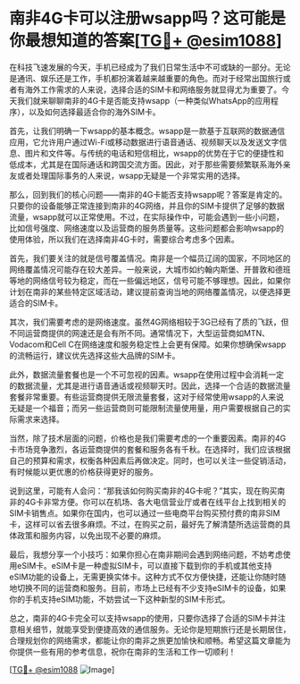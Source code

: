# 南非4G卡可以注册wsapp吗？这可能是你最想知道的答案[[TG💪+ @esim1088](https://t.me/s/esim1088)]

在科技飞速发展的今天，手机已经成为了我们日常生活中不可或缺的一部分。无论是通讯、娱乐还是工作，手机都扮演着越来越重要的角色。而对于经常出国旅行或者有海外工作需求的人来说，选择合适的SIM卡和网络服务就显得尤为重要了。今天我们就来聊聊南非的4G卡是否能支持wsapp（一种类似WhatsApp的应用程序），以及如何选择最适合你的海外SIM卡。

首先，让我们明确一下wsapp的基本概念。wsapp是一款基于互联网的数据通信应用，它允许用户通过Wi-Fi或移动数据进行语音通话、视频聊天以及发送文字信息、图片和文件等。与传统的电话和短信相比，wsapp的优势在于它的便捷性和低成本，尤其是在国际通话和跨国交流方面。因此，对于那些需要频繁联系海外亲友或者处理国际事务的人来说，wsapp无疑是一个非常实用的选择。

那么，回到我们的核心问题——南非的4G卡能否支持wsapp呢？答案是肯定的。只要你的设备能够正常连接到南非的4G网络，并且你的SIM卡提供了足够的数据流量，wsapp就可以正常使用。不过，在实际操作中，可能会遇到一些小问题，比如信号强度、网络速度以及运营商的服务质量等。这些问题都会影响wsapp的使用体验，所以我们在选择南非4G卡时，需要综合考虑多个因素。

首先，我们要关注的就是信号覆盖情况。南非是一个幅员辽阔的国家，不同地区的网络覆盖情况可能存在较大差异。一般来说，大城市如约翰内斯堡、开普敦和德班等地的网络信号较为稳定，而在一些偏远地区，信号可能不够理想。因此，如果你计划在南非的某些特定区域活动，建议提前查询当地的网络覆盖情况，以便选择更适合的SIM卡。

其次，我们需要考虑的是网络速度。虽然4G网络相较于3G已经有了质的飞跃，但不同运营商提供的网速还是会有所不同。通常情况下，大型运营商如MTN、Vodacom和Cell C在网络速度和服务稳定性上会更有保障。如果你想确保wsapp的流畅运行，建议优先选择这些大品牌的SIM卡。

此外，数据流量套餐也是一个不可忽视的因素。wsapp在使用过程中会消耗一定的数据流量，尤其是进行语音通话或视频聊天时。因此，选择一个合适的数据流量套餐非常重要。有些运营商提供无限流量套餐，这对于经常使用wsapp的人来说无疑是一个福音；而另一些运营商则可能限制流量使用量，用户需要根据自己的实际需求来选择。

当然，除了技术层面的问题，价格也是我们需要考虑的一个重要因素。南非的4G卡市场竞争激烈，各运营商提供的套餐和服务各有千秋。在选择时，我们应该根据自己的预算和需求，权衡各种因素后再做决定。同时，也可以关注一些促销活动，有时候能以更优惠的价格获得更好的服务。

说到这里，可能有人会问：“那我该如何购买南非的4G卡呢？”其实，现在购买南非的4G卡非常方便。你可以在机场、各大电信营业厅或者在线平台上找到相关的SIM卡销售点。如果你在国内，也可以通过一些电商平台购买预付费的南非SIM卡，这样可以省去很多麻烦。不过，在购买之前，最好先了解清楚所选运营商的具体政策和服务内容，以免出现不必要的麻烦。

最后，我想分享一个小技巧：如果你担心在南非期间会遇到网络问题，不妨考虑使用eSIM卡。eSIM卡是一种虚拟SIM卡，可以直接下载到你的手机或其他支持eSIM功能的设备上，无需更换实体卡。这种方式不仅方便快捷，还能让你随时随地切换不同的运营商和服务。目前，市场上已经有不少支持eSIM卡的设备，如果你的手机支持eSIM功能，不妨尝试一下这种新型的SIM卡形式。

总之，南非的4G卡完全可以支持wsapp的使用，只要你选择了合适的SIM卡并注意相关细节，就能享受到便捷高效的通信服务。无论你是短期旅行还是长期居住，合理规划你的网络需求，都能让你的南非之旅更加愉快和顺畅。希望这篇文章能为你提供一些有用的参考信息，祝你在南非的生活和工作一切顺利！

[[TG💪+ @esim1088](https://t.me/s/esim1088) ![Image](https://i.postimg.cc/4NQfJmqS/Snipaste-2025-05-13-00-14-12.png)]